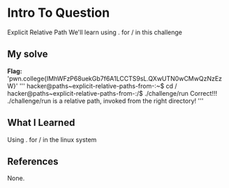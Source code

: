 # Intro To Question
Explicit Relative Path
We'll learn using . for / in this challenge 
## My solve
**Flag:** 'pwn.college{IMhWFzP68uekGb7f6A1LCCTS9sL.QXwUTN0wCMwQzNzEzW}'
'''
hacker@paths~explicit-relative-paths-from-:~$ cd /
hacker@paths~explicit-relative-paths-from-:/$ ./challenge/run
Correct!!!
./challenge/run is a relative path, invoked from the right directory!
'''
## What I Learned
Using . for / in the linux system
## References
None.

